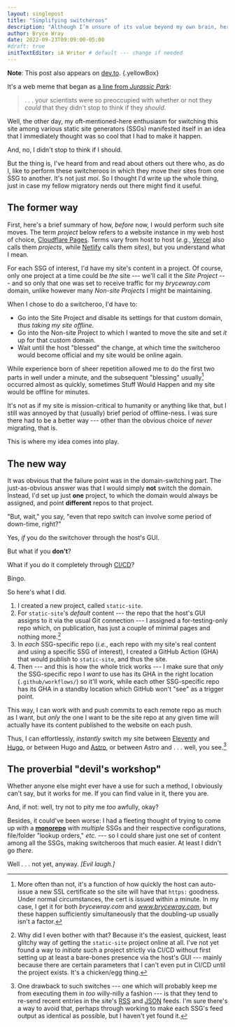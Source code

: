 ```yaml
---
layout: singlepost
title: "Simplifying switcheroos"
description: "Although I’m unsure of its value beyond my own brain, here’s a tale of how I made it easier to continue as a migratory nerd."
author: Bryce Wray
date: 2022-09-23T09:09:00-05:00
#draft: true
initTextEditor: iA Writer # default --- change if needed
---
```


**Note**: This post also appears on [dev.to](https://dev.to/brycewray/simplifying-switcheroos-4m2f).
{.yellowBox}

It's a web meme that began as [a line from *Jurassic Park*](https://www.imdb.com/title/tt0107290/quotes/qt1464414):

> . . . your scientists were so preoccupied with whether or not they *could* that they didn't stop to think if they *should*.

Well, the other day, my oft-mentioned-here enthusiasm for switching this site among various static site generators (SSGs) manifested itself in an idea that I immediately thought was so cool that I had to make it happen.

And, no, I didn't stop to think if I should.

But the thing is, I've heard from and read about others out there who, as do I, like to perform these switcheroos in which they move their sites from one SSG to another. It's not just *moi*. So I thought I'd write up the whole thing, just in case my fellow migratory nerds out there might find it useful.

## The former way

First, here's a brief summary of how, *before* now, I would perform such site moves. The term *project* below refers to a website instance in my web host of choice, [Cloudflare Pages](https://pages.cloudflare.com). Terms vary from host to host (*e.g.*, [Vercel](https://vercel.com) also calls them *projects*, while [Netlify](https://netlify.com) calls them *sites*), but you understand what I mean.

For each SSG of interest, I'd have my site's content in a project. Of course, only one project at a time could be *the* site --- we'll call it the *Site Project* --- and so only that one was set to receive traffic for my *brycewray.com* domain, unlike however many *Non-site Projects* I might be maintaining.

When I chose to do a switcheroo, I'd have to:
- Go into the Site Project and disable its settings for that custom domain, *thus taking my site offline*.
- Go into the Non-site Project to which I wanted to move the site and set *it* up for that custom domain.
- Wait until the host "blessed" the change, at which time the switcheroo would become official and my site would be online again.

While experience born of sheer repetition allowed me to do the first two parts in well under a minute, and the subsequent "blessing" usually[^certs] occurred almost as quickly, sometimes Stuff Would Happen and my site would be offline for minutes.

[^certs]: More often than not, it's a function of how quickly the host can auto-issue a new SSL certificate so the site will have that `https:` goodness. Under normal circumstances, the cert is issued within a minute. In my case, I get it for both *brycewray.com* and *www.brycewray.com*, but these happen sufficiently simultaneously that the doubling-up usually isn't a factor.

It's not as if my site is mission-critical to humanity or anything like that, but I still was annoyed by that (usually) brief period of offline-ness. I was sure there had to be a better way --- other than the obvious choice of *never* migrating, that is.

This is where my idea comes into play.

## The new way

It was obvious that the failure point was in the domain-switching part. The just-as-obvious answer was that I would simply **not** switch the domain. Instead, I'd set up just **one** project, to which the domain would always be assigned, and point **different** repos to that project.

"But, wait," you say, "even that repo switch can involve some period of down-time, right?"

Yes, *if* you do the switchover through the host's GUI.

But what if you **don't**?

What if you do it completely through [CI/CD](https://www.infoworld.com/article/3271126/what-is-cicd-continuous-integration-and-continuous-delivery-explained.html)?

Bingo.

So here's what I did.

1. I created a new project, called `static-site`.
2. For `static-site`'s *default* content --- the repo that the host's GUI assigns to it via the usual Git connection --- I assigned a for-testing-only repo which, on publication, has just a couple of minimal pages and nothing more.[^host]
3. In *each* SSG-specific repo (*i.e.*, each repo with my site's real content and using a specific SSG of interest), I created a GitHub Action (GHA) that would publish to `static-site`, and thus the site.
4. Then --- and this is how the whole trick works --- I make sure that *only* the SSG-specific repo I *want* to use has its GHA in the right location (`.github/workflows/`) so it'll work, while each other SSG-specific repo has its GHA in a standby location which GitHub won't "see" as a trigger point.

[^host]: Why did I even bother with that? Because it's the easiest, quickest, least glitchy way of getting the `static-site` project online at all. I've not yet found a way to *initiate* such a project strictly via CI/CD without first setting up at least a bare-bones presence via the host's GUI --- mainly because there are certain parameters that I can't even put in CI/CD until the project exists. It's a chicken/egg thing.

This way, I can work with and push commits to each remote repo as much as I want, but *only* the one I want to be the site repo at any given time will actually have its content published to the website on each push.

Thus, I can effortlessly, *instantly* switch my site between [Eleventy](https://11ty.dev) and [Hugo](https://gohugo.io), or between Hugo and [Astro](https://astro.build), or between Astro and . . . well, you see.[^feeds]

[^feeds]: One drawback to such switches --- one which will probably keep me from executing them in *too* willy-nilly a fashion --- is that they tend to re-send recent entries in the site's [RSS](https://en.wikipedia.org/wiki/RSS) and [JSON](https://jsonfeed.org/) feeds. I'm sure there's a way to avoid that, perhaps through working to make each SSG's feed output as identical as possible, but I haven't yet found it.

## The proverbial "devil's workshop"

Whether anyone else might ever have a use for such a method, I obviously can't say, but it works for me. If you can find value in it, there you are.

And, if not: well, try not to pity me *too* awfully, okay?

Besides, it could've been worse: I had a fleeting thought of trying to come up with a [**monorepo**](https://en.wikipedia.org/wiki/Monorepo) with *multiple* SSGs and their respective configurations, file/folder "lookup orders," *etc.* --- so I could share just one set of content among all the SSGs, making switcheroos that much easier. At least I didn't go *there*.

Well . . . not yet, anyway. *[Evil laugh.]*

